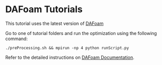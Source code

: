 # DAFoam Tutorials

This tutorial uses the latest version of [DAFoam](https://github.com/mdolab/dafoam)

Go to one of tutorial folders and run the optimization using the following command:

`./preProcessing.sh && mpirun -np 4 python runScript.py`

Refer to the detailed instructions on [DAFoam Documentation](http://dafoam.github.io).
